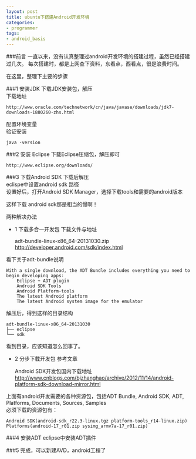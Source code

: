```yaml
---
layout: post
title: ubuntu下搭建Android开发环境
categories:
- programmer
tags:
- android_basis
---
```



###前言
一直以来，没有认真整理过android开发环境的搭建过程，虽然已经搭建过几次。
每次搭建时，都是上网查下资料，东看点，西看点，很是浪费时间。

在这里，整理下主要的步骤

###1	安装JDK
下载JDK安装包，解压  
下载地址

	http://www.oracle.com/technetwork/cn/java/javase/downloads/jdk7-downloads-1880260-zhs.html
配置环境变量  
验证安装

	java -version


###2	安装 Eclipse
下载Eclipse压缩包，解压即可

	http://www.eclipse.org/downloads/


###3	下载Android SDK
下载后解压  
eclispe中设置android sdk 路径  
设置好后，打开Android SDK Manager，选择下载tools和需要的android版本

这样下载 android sdk那是相当的慢啊！

两种解决办法

- 1 下载多合一开发包
下载文件与地址

	adt-bundle-linux-x86_64-20131030.zip
	http://developer.android.com/sdk/index.html

看下关于adt-bundle说明

	With a single download, the ADT Bundle includes everything you need to begin developing apps:
		Eclipse + ADT plugin
		Android SDK Tools
		Android Platform-tools
		The latest Android platform
		The latest Android system image for the emulator

解压后，得到这样的目录结构

	adt-bundle-linux-x86_64-20131030
	├── eclipse
	└── sdk

看到目录，应该知道怎么回事了。

- 2 分步下载开发包
参考文章

	Android SDK开发包国内下载地址
	http://www.cnblogs.com/bjzhanghao/archive/2012/11/14/android-platform-sdk-download-mirror.html
	
上面有android开发需要的各种资源包，包括ADT Bundle, Android SDK, ADT, Platforms, Documents, Sources, Samples  
必须下载的资源包有：

	Android SDK(android-sdk_r22.3-linux.tgz platform-tools_r14-linux.zip)
	Platforms(android-17_r01.zip sysimg_armv7a-17_r01.zip)


###4	安装ADT
	eclipse中安装ADT插件


###5	完成，可以新建AVD，android工程了




	
